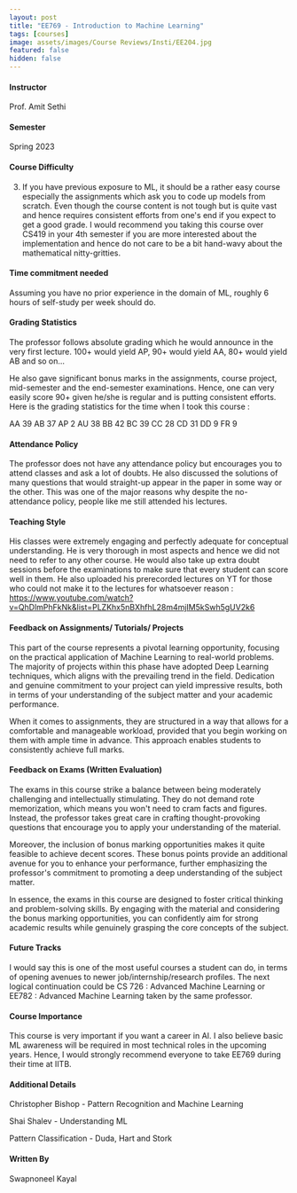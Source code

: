 ```yaml
---
layout: post
title: "EE769 - Introduction to Machine Learning"
tags: [courses]
image: assets/images/Course Reviews/Insti/EE204.jpg
featured: false
hidden: false
---
```


#### Instructor
Prof. Amit Sethi

#### Semester
Spring 2023

#### Course Difficulty
3. If you have previous exposure to ML, it should be a rather easy course especially the assignments which ask you to code up models from scratch. Even though the course content is not tough but is quite vast and hence requires consistent efforts from one's end if you expect to get a good grade. I would recommend you taking this course over CS419 in your 4th semester if you are more interested about the implementation and hence do not care to be a bit hand-wavy about the mathematical nitty-gritties.

#### Time commitment needed
Assuming you have no prior experience in the domain of ML, roughly 6 hours of self-study per week should do.

#### Grading Statistics
The professor follows absolute grading which he would announce in the very first lecture. 100+ would yield AP, 90+ would yield AA, 80+ would yield AB and so on...

He also gave significant bonus marks in the assignments, course project, mid-semester and the end-semester examinations. Hence, one can very easily score 90+ given he/she is regular and is putting consistent efforts. Here is the grading statistics for the time when I took this course : 

AA	39
AB	37
AP	2
AU	38
BB	42
BC	39
CC	28
CD	31
DD	9
FR	9

#### Attendance Policy
The professor does not have any attendance policy but encourages you to attend classes and ask a lot of doubts. He also discussed the solutions of many questions that would straight-up appear in the paper in some way or the other. This was one of the major reasons why despite the no-attendance policy, people like me still attended his lectures.

#### Teaching Style
His classes were extremely engaging and perfectly adequate for conceptual understanding. He is very thorough in most aspects and hence we did not need to refer to any other course. He would also take up extra doubt sessions before the examinations to make sure that every student can score well in them. He also uploaded his prerecorded lectures on YT for those who could not make it to the lectures for whatsoever reason : https://www.youtube.com/watch?v=QhDlmPhFkNk&list=PLZKhx5nBXhfhL28m4mjIM5kSwh5gUV2k6

#### Feedback on Assignments/ Tutorials/ Projects
This part of the course represents a pivotal learning opportunity, focusing on the practical application of Machine Learning to real-world problems. The majority of projects within this phase have adopted Deep Learning techniques, which aligns with the prevailing trend in the field. Dedication and genuine commitment to your project can yield impressive results, both in terms of your understanding of the subject matter and your academic performance.

When it comes to assignments, they are structured in a way that allows for a comfortable and manageable workload, provided that you begin working on them with ample time in advance. This approach enables students to consistently achieve full marks.

#### Feedback on Exams (Written Evaluation)
The exams in this course strike a balance between being moderately challenging and intellectually stimulating. They do not demand rote memorization, which means you won't need to cram facts and figures. Instead, the professor takes great care in crafting thought-provoking questions that encourage you to apply your understanding of the material.

Moreover, the inclusion of bonus marking opportunities makes it quite feasible to achieve decent scores. These bonus points provide an additional avenue for you to enhance your performance, further emphasizing the professor's commitment to promoting a deep understanding of the subject matter.

In essence, the exams in this course are designed to foster critical thinking and problem-solving skills. By engaging with the material and considering the bonus marking opportunities, you can confidently aim for strong academic results while genuinely grasping the core concepts of the subject.

#### Future Tracks
I would say this is one of the most useful courses a student can do, in terms of opening avenues to newer job/internship/research profiles. The next logical continuation could be CS 726 : Advanced Machine Learning or EE782 : Advanced Machine Learning taken by the same professor.

#### Course Importance
This course is very important if you want a career in AI. I also believe basic ML awareness will be required in most technical roles in the upcoming years. Hence, I would strongly recommend everyone to take EE769 during their time at IITB.

#### Additional Details
Christopher Bishop - Pattern Recognition and Machine Learning

Shai Shalev - Understanding ML

Pattern Classification - Duda, Hart and Stork

#### Written By
Swapnoneel Kayal

